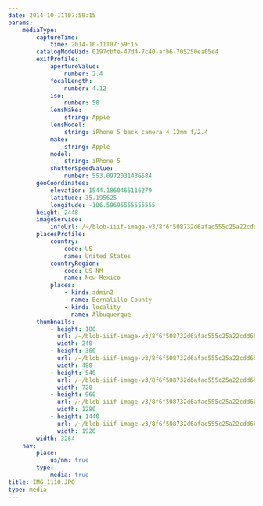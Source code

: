 ```yaml
---
date: 2014-10-11T07:59:15
params:
    mediaType:
        captureTime:
            time: 2014-10-11T07:59:15
        catalogNodeUid: 0197cbfe-47d4-7c40-afb6-705250ea05e4
        exifProfile:
            apertureValue:
                number: 2.4
            focalLength:
                number: 4.12
            iso:
                number: 50
            lensMake:
                string: Apple
            lensModel:
                string: iPhone 5 back camera 4.12mm f/2.4
            make:
                string: Apple
            model:
                string: iPhone 5
            shutterSpeedValue:
                number: 553.0972031436684
        geoCoordinates:
            elevation: 1544.1860465116279
            latitude: 35.195625
            longitude: -106.59695555555555
        height: 2448
        imageService:
            infoUrl: /~/blob-iiif-image-v3/8f6f508732d6afad555c25a22cdd6ba81ecda02a18ef2a2d400d11cac36394a8/info.json
        placesProfile:
            country:
                code: US
                name: United States
            countryRegion:
                code: US-NM
                name: New Mexico
            places:
                - kind: admin2
                  name: Bernalillo County
                - kind: locality
                  name: Albuquerque
        thumbnails:
            - height: 180
              url: /~/blob-iiif-image-v3/8f6f508732d6afad555c25a22cdd6ba81ecda02a18ef2a2d400d11cac36394a8/full/240%2C180/0/default.jpg
              width: 240
            - height: 360
              url: /~/blob-iiif-image-v3/8f6f508732d6afad555c25a22cdd6ba81ecda02a18ef2a2d400d11cac36394a8/full/480%2C360/0/default.jpg
              width: 480
            - height: 540
              url: /~/blob-iiif-image-v3/8f6f508732d6afad555c25a22cdd6ba81ecda02a18ef2a2d400d11cac36394a8/full/720%2C540/0/default.jpg
              width: 720
            - height: 960
              url: /~/blob-iiif-image-v3/8f6f508732d6afad555c25a22cdd6ba81ecda02a18ef2a2d400d11cac36394a8/full/1280%2C960/0/default.jpg
              width: 1280
            - height: 1440
              url: /~/blob-iiif-image-v3/8f6f508732d6afad555c25a22cdd6ba81ecda02a18ef2a2d400d11cac36394a8/full/1920%2C1440/0/default.jpg
              width: 1920
        width: 3264
    nav:
        place:
            us/nm: true
        type:
            media: true
title: IMG_1110.JPG
type: media
---
```

